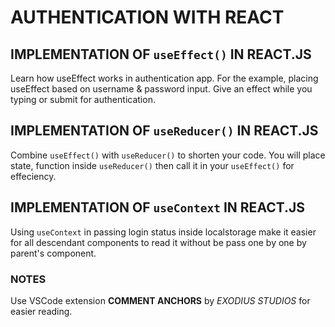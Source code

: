 # AUTHENTICATION WITH REACT

## IMPLEMENTATION OF `useEffect()` IN REACT.JS

Learn how useEffect works in authentication app. For the example, placing useEffect based on username & password input. Give an effect while you typing or submit for authentication.

## IMPLEMENTATION OF `useReducer()` IN REACT.JS

Combine `useEffect()` with `useReducer()` to shorten your code. You will place state, function inside `useReducer()` then call it in your `useEffect()` for effeciency.

## IMPLEMENTATION OF `useContext` IN REACT.JS

Using `useContext` in passing login status inside localstorage make it easier for all descendant components to read it without be pass one by one by parent's component.

### NOTES

Use VSCode extension **COMMENT ANCHORS** by *EXODIUS STUDIOS* for easier reading.
